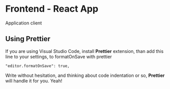 # Frontend - React App

Application client

## Using Prettier

If you are using Visual Studio Code, install **Prettier** extension, than add this line to your settings, to formatOnSave with prettier

```
"editor.formatOnSave": true,
```

Write without hesitation, and thinking about code indentation or so, **Prettier** will handle it for you. Yeah!
